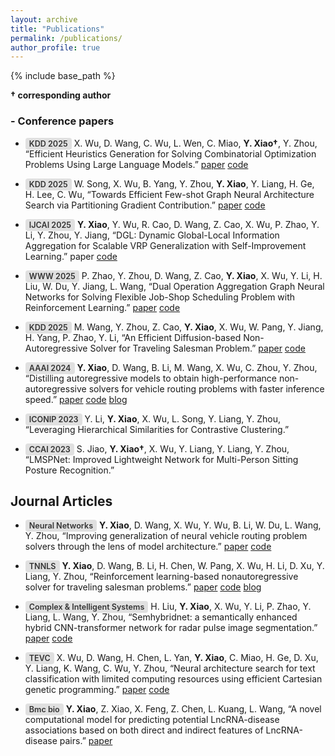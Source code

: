 ```yaml
---
layout: archive
title: "Publications"
permalink: /publications/
author_profile: true
---
```


{% include base_path %}

**† corresponding author**

### - Conference papers
- <span style="
  background-color: #e0e0e0;
  color: #333;
  padding: 2px 6px;
  border-radius: 4px;
  font-size: 0.9em;
  font-weight: 600;
">KDD 2025</span> X. Wu, D. Wang, C. Wu, L. Wen, C. Miao, **Y. Xiao†**, Y. Zhou, “Efficient Heuristics Generation for Solving Combinatorial Optimization Problems Using Large Language Models.” [paper](https://arxiv.org/abs/2505.12627) [code](https://github.com/wuuu110/Hercules)
- <span style="
  background-color: #e0e0e0;
  color: #333;
  padding: 2px 6px;
  border-radius: 4px;
  font-size: 0.9em;
  font-weight: 600;
">KDD 2025</span> W. Song, X. Wu, B. Yang, Y. Zhou, **Y. Xiao**, Y. Liang, H. Ge, H. Lee, C. Wu, “Towards Efficient Few-shot Graph Neural Architecture Search via Partitioning Gradient Contribution.” [paper](https://arxiv.org/abs/2506.01231) [code](https://github.com/wuuu110/UGAS-GC)
- <span style="
  background-color: #e0e0e0;
  color: #333;
  padding: 2px 6px;
  border-radius: 4px;
  font-size: 0.9em;
  font-weight: 600;
">IJCAI 2025</span> **Y. Xiao**, Y. Wu, R. Cao, D. Wang, Z. Cao, X. Wu, P. Zhao, Y. Li, Y. Zhou, Y. Jiang, “DGL: Dynamic Global-Local Information Aggregation for Scalable VRP Generalization with Self-Improvement Learning.” paper [code](https://github.com/xybFight/DGL)

- <span style="
  background-color: #e0e0e0;
  color: #333;
  padding: 2px 6px;
  border-radius: 4px;
  font-size: 0.9em;
  font-weight: 600;
">WWW 2025</span> P. Zhao, Y. Zhou, D. Wang, Z. Cao, **Y. Xiao**, X. Wu, Y. Li, H. Liu, W. Du, Y. Jiang, L. Wang, “Dual Operation Aggregation Graph Neural Networks for Solving Flexible Job-Shop Scheduling Problem with Reinforcement Learning.” [paper](https://dl.acm.org/doi/abs/10.1145/3696410.3714616) [code](https://github.com/thxiwilldoit/DOAGNN)

- <span style="
  background-color: #e0e0e0;
  color: #333;
  padding: 2px 6px;
  border-radius: 4px;
  font-size: 0.9em;
  font-weight: 600;
">KDD 2025</span> M. Wang, Y. Zhou, Z. Cao, **Y. Xiao**, X. Wu, W. Pang, Y. Jiang, H. Yang, P. Zhao, Y. Li, “An Efficient Diffusion-based Non-Autoregressive Solver for Traveling Salesman Problem.” [paper](https://arxiv.org/abs/2501.13767) [code](https://github.com/DEITSP/DEITSP)

- <span style="
  background-color: #e0e0e0;
  color: #333;
  padding: 2px 6px;
  border-radius: 4px;
  font-size: 0.9em;
  font-weight: 600;
">AAAI 2024</span>  **Y. Xiao**, D. Wang, B. Li, M. Wang, X. Wu, C. Zhou, Y. Zhou, “Distilling autoregressive models to obtain high-performance non-autoregressive solvers for vehicle routing problems with faster inference speed.” [paper](https://ojs.aaai.org/index.php/AAAI/article/view/30008) [code](https://github.com/xybFight/GNARKD) [blog](https://zhuanlan.zhihu.com/p/674871732)

- <span style="
  background-color: #e0e0e0;
  color: #333;
  padding: 2px 6px;
  border-radius: 4px;
  font-size: 0.9em;
  font-weight: 600;
">ICONIP 2023</span> Y. Li,  **Y. Xiao**, X. Wu, L. Song, Y. Liang, Y. Zhou, “Leveraging Hierarchical Similarities for Contrastive Clustering.”

- <span style="
  background-color: #e0e0e0;
  color: #333;
  padding: 2px 6px;
  border-radius: 4px;
  font-size: 0.9em;
  font-weight: 600;
">CCAI 2023</span> S. Jiao, **Y. Xiao†**, X. Wu, Y. Liang, Y. Liang, Y. Zhou, “LMSPNet: Improved Lightweight Network for Multi-Person Sitting Posture Recognition.”

## Journal Articles
- <span style="
  background-color: #e0e0e0;
  color: #333;
  padding: 2px 6px;
  border-radius: 4px;
  font-size: 0.9em;
  font-weight: 600;
">Neural Networks</span> **Y. Xiao**, D. Wang, X. Wu, Y. Wu, B. Li, W. Du, L. Wang, Y. Zhou, “Improving generalization of neural vehicle routing problem solvers through the lens of model architecture.” [paper](https://www.sciencedirect.com/science/article/abs/pii/S089360802500259X) [code](https://github.com/xybFight/VRP-Generalization)

- <span style="
  background-color: #e0e0e0;
  color: #333;
  padding: 2px 6px;
  border-radius: 4px;
  font-size: 0.9em;
  font-weight: 600;
">TNNLS</span> **Y. Xiao**, D. Wang, B. Li, H. Chen, W. Pang, X. Wu, H. Li, D. Xu, Y. Liang, Y. Zhou, “Reinforcement learning-based nonautoregressive solver for traveling salesman problems.” [paper](https://ieeexplore.ieee.org/abstract/document/10737904) [code](https://github.com/xybFight/NAR4TSP) [blog](https://zhuanlan.zhihu.com/p/1928754468071146385)

- <span style="
  background-color: #e0e0e0;
  color: #333;
  padding: 2px 6px;
  border-radius: 4px;
  font-size: 0.9em;
  font-weight: 600;
">Complex & Intelligent Systems</span> H. Liu, **Y. Xiao**, X. Wu, Y. Li, P. Zhao, Y. Liang, L. Wang, Y. Zhou, “Semhybridnet: a semantically enhanced hybrid CNN-transformer network for radar pulse image segmentation.” [paper](https://link.springer.com/article/10.1007/s40747-023-01294-y) [code](https://github.com/mononoke441/SemHybridNet)

- <span style="
  background-color: #e0e0e0;
  color: #333;
  padding: 2px 6px;
  border-radius: 4px;
  font-size: 0.9em;
  font-weight: 600;
">TEVC</span> X. Wu, D. Wang, H. Chen, L. Yan, **Y. Xiao**, C. Miao, H. Ge, D. Xu, Y. Liang, K. Wang, C. Wu, Y. Zhou, “Neural architecture search for text classification with limited computing resources using efficient Cartesian genetic programming.” [paper](https://ieeexplore.ieee.org/abstract/document/10373942/) [code](https://github.com/wuuu110/ECGP)

- <span style="
  background-color: #e0e0e0;
  color: #333;
  padding: 2px 6px;
  border-radius: 4px;
  font-size: 0.9em;
  font-weight: 600;
">Bmc bio</span> **Y. Xiao**, Z. Xiao, X. Feng, Z. Chen, L. Kuang, L. Wang, “A novel computational model for predicting potential LncRNA-disease associations based on both direct and indirect features of LncRNA-disease pairs.” [paper](https://link.springer.com/article/10.1186/s12859-020-03906-7) 



